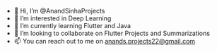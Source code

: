 - 👋 Hi, I’m @AnandSinhaProjects
- 👀 I’m interested in Deep Learning
- 🌱 I’m currently learning Flutter and Java
- 💞️ I’m looking to collaborate on Flutter Projects and Summarizations
- 📫 You can reach out to me on anands.projects22@gmail.com

<!---
AnandSinhaProjects/AnandSinhaProjects is a ✨ special ✨ repository because its `README.md` (this file) appears on your GitHub profile.
You can click the Preview link to take a look at your changes.
--->
